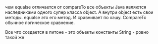 чем equalse отличается от  compareTo 
все объекты Java являются наследниками одного супер класса object. А внутри object есть свои методы. equalse это его метод. И сравнивает по хэшу. 
CompareTo обычное логическое сравнение.

Все что создается в питоне - это объекты константы
String - ровно такой же 